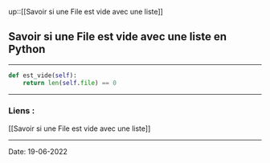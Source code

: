 

up::[[Savoir si une File est vide avec une liste]]

## Savoir si une File est vide avec une liste en Python

---

```python
def est_vide(self):
	return len(self.file) == 0
```


---
### Liens :

[[Savoir si une File est vide avec une liste]]

---

Date: 19-06-2022